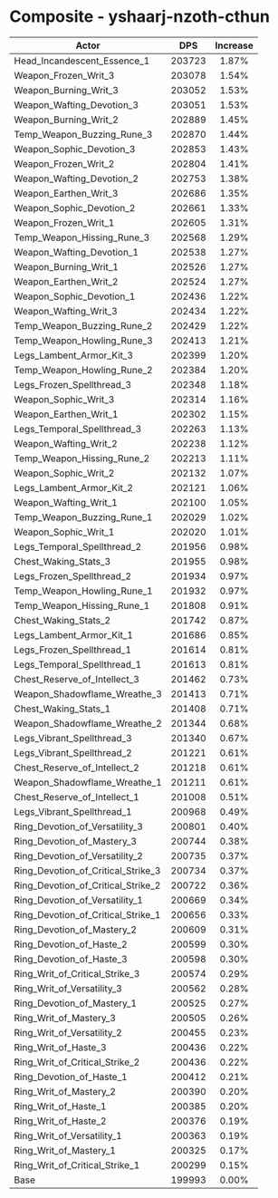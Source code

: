 # Composite - yshaarj-nzoth-cthun
| Actor | DPS | Increase |
|---|:---:|:---:|
|Head_Incandescent_Essence_1|203723|1.87%|
|Weapon_Frozen_Writ_3|203078|1.54%|
|Weapon_Burning_Writ_3|203052|1.53%|
|Weapon_Wafting_Devotion_3|203051|1.53%|
|Weapon_Burning_Writ_2|202889|1.45%|
|Temp_Weapon_Buzzing_Rune_3|202870|1.44%|
|Weapon_Sophic_Devotion_3|202853|1.43%|
|Weapon_Frozen_Writ_2|202804|1.41%|
|Weapon_Wafting_Devotion_2|202753|1.38%|
|Weapon_Earthen_Writ_3|202686|1.35%|
|Weapon_Sophic_Devotion_2|202661|1.33%|
|Weapon_Frozen_Writ_1|202605|1.31%|
|Temp_Weapon_Hissing_Rune_3|202568|1.29%|
|Weapon_Wafting_Devotion_1|202538|1.27%|
|Weapon_Burning_Writ_1|202526|1.27%|
|Weapon_Earthen_Writ_2|202524|1.27%|
|Weapon_Sophic_Devotion_1|202436|1.22%|
|Weapon_Wafting_Writ_3|202434|1.22%|
|Temp_Weapon_Buzzing_Rune_2|202429|1.22%|
|Temp_Weapon_Howling_Rune_3|202413|1.21%|
|Legs_Lambent_Armor_Kit_3|202399|1.20%|
|Temp_Weapon_Howling_Rune_2|202384|1.20%|
|Legs_Frozen_Spellthread_3|202348|1.18%|
|Weapon_Sophic_Writ_3|202314|1.16%|
|Weapon_Earthen_Writ_1|202302|1.15%|
|Legs_Temporal_Spellthread_3|202263|1.13%|
|Weapon_Wafting_Writ_2|202238|1.12%|
|Temp_Weapon_Hissing_Rune_2|202213|1.11%|
|Weapon_Sophic_Writ_2|202132|1.07%|
|Legs_Lambent_Armor_Kit_2|202121|1.06%|
|Weapon_Wafting_Writ_1|202100|1.05%|
|Temp_Weapon_Buzzing_Rune_1|202029|1.02%|
|Weapon_Sophic_Writ_1|202020|1.01%|
|Legs_Temporal_Spellthread_2|201956|0.98%|
|Chest_Waking_Stats_3|201955|0.98%|
|Legs_Frozen_Spellthread_2|201934|0.97%|
|Temp_Weapon_Howling_Rune_1|201932|0.97%|
|Temp_Weapon_Hissing_Rune_1|201808|0.91%|
|Chest_Waking_Stats_2|201742|0.87%|
|Legs_Lambent_Armor_Kit_1|201686|0.85%|
|Legs_Frozen_Spellthread_1|201614|0.81%|
|Legs_Temporal_Spellthread_1|201613|0.81%|
|Chest_Reserve_of_Intellect_3|201462|0.73%|
|Weapon_Shadowflame_Wreathe_3|201413|0.71%|
|Chest_Waking_Stats_1|201408|0.71%|
|Weapon_Shadowflame_Wreathe_2|201344|0.68%|
|Legs_Vibrant_Spellthread_3|201340|0.67%|
|Legs_Vibrant_Spellthread_2|201221|0.61%|
|Chest_Reserve_of_Intellect_2|201218|0.61%|
|Weapon_Shadowflame_Wreathe_1|201211|0.61%|
|Chest_Reserve_of_Intellect_1|201008|0.51%|
|Legs_Vibrant_Spellthread_1|200968|0.49%|
|Ring_Devotion_of_Versatility_3|200801|0.40%|
|Ring_Devotion_of_Mastery_3|200744|0.38%|
|Ring_Devotion_of_Versatility_2|200735|0.37%|
|Ring_Devotion_of_Critical_Strike_3|200734|0.37%|
|Ring_Devotion_of_Critical_Strike_2|200722|0.36%|
|Ring_Devotion_of_Versatility_1|200669|0.34%|
|Ring_Devotion_of_Critical_Strike_1|200656|0.33%|
|Ring_Devotion_of_Mastery_2|200609|0.31%|
|Ring_Devotion_of_Haste_2|200599|0.30%|
|Ring_Devotion_of_Haste_3|200598|0.30%|
|Ring_Writ_of_Critical_Strike_3|200574|0.29%|
|Ring_Writ_of_Versatility_3|200562|0.28%|
|Ring_Devotion_of_Mastery_1|200525|0.27%|
|Ring_Writ_of_Mastery_3|200505|0.26%|
|Ring_Writ_of_Versatility_2|200455|0.23%|
|Ring_Writ_of_Haste_3|200436|0.22%|
|Ring_Writ_of_Critical_Strike_2|200436|0.22%|
|Ring_Devotion_of_Haste_1|200412|0.21%|
|Ring_Writ_of_Mastery_2|200390|0.20%|
|Ring_Writ_of_Haste_1|200385|0.20%|
|Ring_Writ_of_Haste_2|200376|0.19%|
|Ring_Writ_of_Versatility_1|200363|0.19%|
|Ring_Writ_of_Mastery_1|200325|0.17%|
|Ring_Writ_of_Critical_Strike_1|200299|0.15%|
|Base|199993|0.00%|
